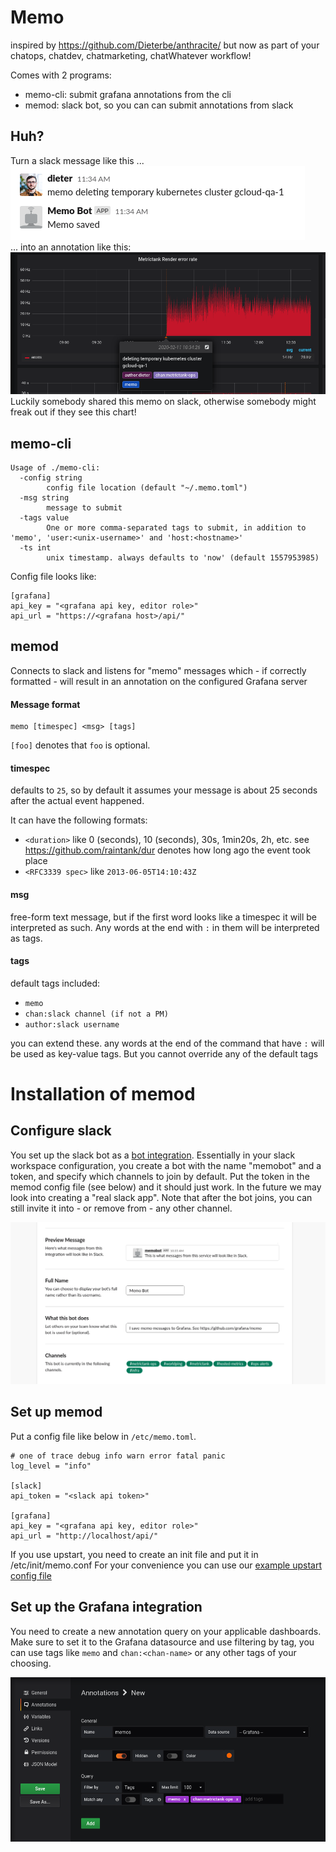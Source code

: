# Memo

inspired by https://github.com/Dieterbe/anthracite/ but now
as part of your chatops, chatdev, chatmarketing, chatWhatever workflow!

Comes with 2 programs:

* memo-cli: submit grafana annotations from the cli
* memod: slack bot, so you can can submit annotations from slack

## Huh?

Turn a slack message like this ...  
![usage in slack](./docs/img/memo-slack-screenshot.png)  
... into an annotation like this:  
![usage in slack](./docs/img/memo-in-grafana-from-slack.png)  
Luckily somebody shared this memo on slack, otherwise somebody might freak out if they see this chart!

## memo-cli

```
Usage of ./memo-cli:
  -config string
    	config file location (default "~/.memo.toml")
  -msg string
    	message to submit
  -tags value
    	One or more comma-separated tags to submit, in addition to 'memo', 'user:<unix-username>' and 'host:<hostname>'
  -ts int
    	unix timestamp. always defaults to 'now' (default 1557953985)
```

Config file looks like:

```
[grafana]
api_key = "<grafana api key, editor role>"
api_url = "https://<grafana host>/api/"
```

## memod

Connects to slack and listens for "memo" messages which - if correctly formatted - will result in an annotation on the configured Grafana server

#### Message format

```
memo [timespec] <msg> [tags]
```

`[foo]` denotes that `foo` is optional.


#### timespec

defaults to `25`, so by default it assumes your message is about 25 seconds after the actual event happened.

It can have the following formats:

* `<duration>` like 0 (seconds), 10 (seconds), 30s, 1min20s, 2h, etc. see https://github.com/raintank/dur denotes how long ago the event took place
* `<RFC3339 spec>` like `2013-06-05T14:10:43Z`

#### msg

free-form text message, but if the first word looks like a timespec it will be interpreted as such.  Any words at the end with `:` in them will be interpreted as tags.

#### tags

default tags included:

* `memo`
* `chan:slack channel (if not a PM)`
* `author:slack username`

you can extend these. any words at the end of the command that have `:` will be used as key-value tags.
But you cannot override any of the default tags

# Installation of memod

## Configure slack

You set up the slack bot as a [bot integration](https://api.slack.com/bot-users).
Essentially in your slack workspace configuration, you create a bot with the name "memobot" and a token, and specify which channels to join by default.
Put the token in the memod config file (see below) and it should just work.
In the future we may look into creating a "real slack app".
Note that after the bot joins, you can still invite it into - or remove from - any other channel.

![configure slack](./docs/img/memo-slack-config.png)

## Set up memod

Put a config file like below in `/etc/memo.toml`.

```
# one of trace debug info warn error fatal panic
log_level = "info"

[slack]
api_token = "<slack api token>"

[grafana]
api_key = "<grafana api key, editor role>"
api_url = "http://localhost/api/"
```

If you use upstart, you need to create an init file and put it in /etc/init/memo.conf
For your convenience you can use our [example upstart config file](./var/upstart-memo.conf)

## Set up the Grafana integration

You need to create a new annotation query on your applicable dashboards.
Make sure to set it to the Grafana datasource and use filtering by tag, you can use tags like `memo` and `chan:<chan-name>` or any other tags of your choosing.

![Grafana annotation query](./docs/img/configure-grafana-for-memo.png)


